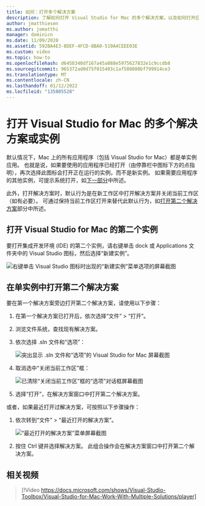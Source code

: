 ```yaml
---
title: 如何：打开多个解决方案
description: 了解如何打开 Visual Studio for Mac 的多个解决方案，以及如何打开应用程序的多个实例。
author: jmatthiesen
ms.author: jomatthi
manager: dominicn
ms.date: 11/09/2020
ms.assetid: 592BA4E3-8DEF-4FCD-8BA0-519A4CEEE03E
ms.custom: video
ms.topic: how-to
ms.openlocfilehash: d6458340df167a45a088e5975627832e1c9ccdb8
ms.sourcegitcommit: 965372ad0d75f015403c1af508080bf799914ce3
ms.translationtype: MT
ms.contentlocale: zh-CN
ms.lasthandoff: 01/12/2022
ms.locfileid: "135805528"
---
```

# <a name="open-multiple-solutions-or-instances-of-visual-studio-for-mac"></a>打开 Visual Studio for Mac 的多个解决方案或实例

默认情况下，Mac 上的所有应用程序（包括 Visual Studio for Mac）都是单实例应用。 也就是说，如果要使用的应用程序已经打开（由停靠栏中图标下方的点指明），再次选择此图标会打开正在运行的实例，而不是新实例。 如果需要应用程序的其他实例，可提示系统打开，如[下一部分](#open-a-second-instance-of-visual-studio-for-mac)中所述。

此外，打开解决方案时，默认行为是在新工作区中打开解决方案并关闭当前工作区（如有必要）。 可通过保持当前工作区打开来替代此默认行为，如[打开第二个解决方案](#open-a-second-solution-inside-a-single-instance)部分中所述。

## <a name="open-a-second-instance-of-visual-studio-for-mac"></a>打开 Visual Studio for Mac 的第二个实例

要打开集成开发环境 (IDE) 的第二个实例，请右键单击 dock 或 Applications 文件夹中的 Visual Studio 图标，然后选择“新建实例”。

![右键单击 Visual Studio 图标时出现的“新建实例”菜单选项的屏幕截图](media/open-new-instance.png)

## <a name="open-a-second-solution-inside-a-single-instance"></a>在单实例中打开第二个解决方案

要在第一个解决方案旁边打开第二个解决方案，请使用以下步骤：

1. 在第一个解决方案已打开后，依次选择“文件” > “打开”。
2. 浏览文件系统，查找现有解决方案。
3. 依次选择 .sln 文件和“选项”：

    ![突出显示 .sln 文件和“选项”的 Visual Studio for Mac 屏幕截图](media/open-multiple-solutions-image3.png)

4. 取消选中“关闭当前工作区”框：

    ![已清除“关闭当前工作区”框的“选项”对话框屏幕截图](media/open-multiple-solutions-image1.png)

5. 选择“打开”，在解决方案窗口中打开第二个解决方案。

或者，如果最近打开过解决方案，可按照以下步骤操作：

1. 依次转到“文件” > “最近打开的解决方案”。

    ![“最近打开的解决方案”菜单屏幕截图](media/open-multiple-solutions-image2.png)

1. 按住 Ctrl 键并选择解决方案。 此组合操作会在解决方案窗口中打开第二个解决方案。

## <a name="related-video"></a>相关视频

> [!Video https://docs.microsoft.com/shows/Visual-Studio-Toolbox/Visual-Studio-for-Mac-Work-With-Multiple-Solutions/player]
